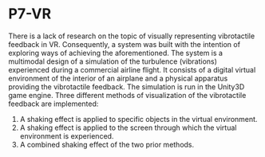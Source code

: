 # P7-VR
There is a lack of research on the topic of visually representing vibrotactile feedback in VR. Consequently, a system was built with the intention of exploring ways of achieving the aforementioned. 
The system is a multimodal design of a simulation of the turbulence (vibrations) experienced during a commercial airline flight. It consists of a digital virtual environment of the interior of an airplane and a physical apparatus providing the vibrotactile feedback. The simulation is run in the Unity3D game engine.
Three different methods of visualization of the vibrotactile feedback are implemented:
1. A shaking effect is applied to specific objects in the virtual environment.
2. A shaking effect is applied to the screen through which the virtual environment is experienced.
3. A combined shaking effect of the two prior methods.

